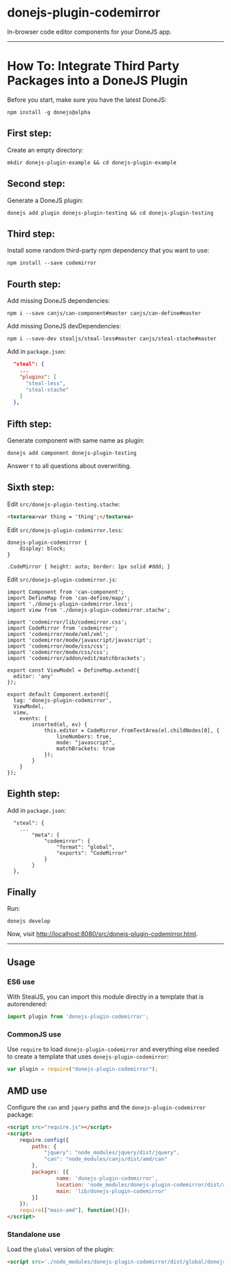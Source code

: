 # donejs-plugin-codemirror

In-browser code editor components for your DoneJS app.

---

# How To: Integrate Third Party Packages into a DoneJS Plugin

Before you start, make sure you have the latest DoneJS:

```
npm install -g donejs@alpha
```

## First step:

Create an empty directory:

```
mkdir donejs-plugin-example && cd donejs-plugin-example
```

## Second step:

Generate a DoneJS plugin:

```
donejs add plugin donejs-plugin-testing && cd donejs-plugin-testing
```

## Third step:

Install some random third-party npm dependency that you want to use:

```
npm install --save codemirror
```

## Fourth step:

Add missing DoneJS dependencies:

```
npm i --save canjs/can-component#master canjs/can-define#master
```

Add missing DoneJS devDependencies:

```
npm i --save-dev stealjs/steal-less#master canjs/steal-stache#master
```

Add in `package.json`:

```json
  "steal": {
    ...
    "plugins": [
      "steal-less",
      "steal-stache"
    ]
  },
```

## Fifth step:

Generate component with same name as plugin:

```
donejs add component donejs-plugin-testing
```

Answer `Y` to all questions about overwriting.

## Sixth step:

Edit `src/donejs-plugin-testing.stache`:

```html
<textarea>var thing = 'thing';</textarea>
```

Edit `src/donejs-plugin-codemirror.less`:

```less
donejs-plugin-codemirror {
	display: block;
}

.CodeMirror { height: auto; border: 1px solid #ddd; }
```

Edit `src/donejs-plugin-codemirror.js`:

```
import Component from 'can-component';
import DefineMap from 'can-define/map/';
import './donejs-plugin-codemirror.less';
import view from './donejs-plugin-codemirror.stache';

import 'codemirror/lib/codemirror.css';
import CodeMirror from 'codemirror';
import 'codemirror/mode/xml/xml';
import 'codemirror/mode/javascript/javascript';
import 'codemirror/mode/css/css';
import 'codemirror/mode/css/css';
import 'codemirror/addon/edit/matchbrackets';

export const ViewModel = DefineMap.extend({
  editor: 'any'
});

export default Component.extend({
  tag: 'donejs-plugin-codemirror',
  ViewModel,
  view,
	events: {
		inserted(el, ev) {
			this.editor = CodeMirror.fromTextArea(el.childNodes[0], {
				lineNumbers: true,
				mode: "javascript",
				matchBrackets: true
			});
		}
	}
});
```

## Eighth step:

Add in `package.json`:

```
  "steal": {
    ...
		"meta": {
			"codemirror": {
				"format": "global",
				"exports": "CodeMirror"
			}
		}
  },
```

## Finally

Run:

```
donejs develop
```

Now, visit <http://localhost:8080/src/donejs-plugin-codemirror.html>.

---

## Usage

### ES6 use

With StealJS, you can import this module directly in a template that is autorendered:

```js
import plugin from 'donejs-plugin-codemirror';
```

### CommonJS use

Use `require` to load `donejs-plugin-codemirror` and everything else
needed to create a template that uses `donejs-plugin-codemirror`:

```js
var plugin = require("donejs-plugin-codemirror");
```

## AMD use

Configure the `can` and `jquery` paths and the `donejs-plugin-codemirror` package:

```html
<script src="require.js"></script>
<script>
	require.config({
	    paths: {
	        "jquery": "node_modules/jquery/dist/jquery",
	        "can": "node_modules/canjs/dist/amd/can"
	    },
	    packages: [{
		    	name: 'donejs-plugin-codemirror',
		    	location: 'node_modules/donejs-plugin-codemirror/dist/amd',
		    	main: 'lib/donejs-plugin-codemirror'
	    }]
	});
	require(["main-amd"], function(){});
</script>
```

### Standalone use

Load the `global` version of the plugin:

```html
<script src='./node_modules/donejs-plugin-codemirror/dist/global/donejs-plugin-codemirror.js'></script>
```
